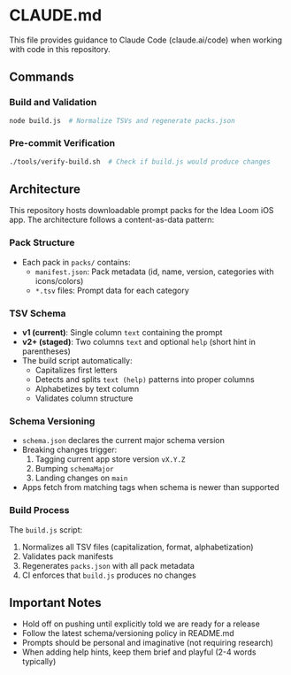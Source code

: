 # CLAUDE.md

This file provides guidance to Claude Code (claude.ai/code) when working with code in this repository.

## Commands

### Build and Validation
```bash
node build.js  # Normalize TSVs and regenerate packs.json
```

### Pre-commit Verification
```bash
./tools/verify-build.sh  # Check if build.js would produce changes
```

## Architecture

This repository hosts downloadable prompt packs for the Idea Loom iOS app. The architecture follows a content-as-data pattern:

### Pack Structure
- Each pack in `packs/` contains:
  - `manifest.json`: Pack metadata (id, name, version, categories with icons/colors)
  - `*.tsv` files: Prompt data for each category

### TSV Schema
- **v1 (current)**: Single column `text` containing the prompt
- **v2+ (staged)**: Two columns `text` and optional `help` (short hint in parentheses)
- The build script automatically:
  - Capitalizes first letters
  - Detects and splits `text (help)` patterns into proper columns
  - Alphabetizes by text column
  - Validates column structure

### Schema Versioning
- `schema.json` declares the current major schema version
- Breaking changes trigger:
  1. Tagging current app store version `vX.Y.Z`
  2. Bumping `schemaMajor`
  3. Landing changes on `main`
- Apps fetch from matching tags when schema is newer than supported

### Build Process
The `build.js` script:
1. Normalizes all TSV files (capitalization, format, alphabetization)
2. Validates pack manifests
3. Regenerates `packs.json` with all pack metadata
4. CI enforces that `build.js` produces no changes

## Important Notes

- Hold off on pushing until explicitly told we are ready for a release
- Follow the latest schema/versioning policy in README.md
- Prompts should be personal and imaginative (not requiring research)
- When adding help hints, keep them brief and playful (2-4 words typically)